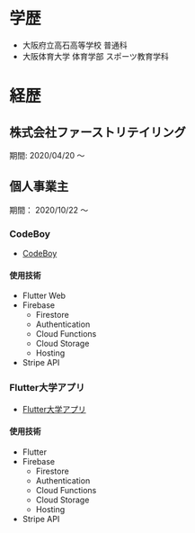 # 学歴

- 大阪府立高石高等学校 普通科
- 大阪体育大学 体育学部 スポーツ教育学科

# 経歴

## 株式会社ファーストリテイリング

期間: 2020/04/20 〜 

## 個人事業主

期間： 2020/10/22 〜


### CodeBoy

- [CodeBoy](https://codeboy.jp)

#### 使用技術

- Flutter Web
- Firebase
  - Firestore
  - Authentication
  - Cloud Functions
  - Cloud Storage
  - Hosting
- Stripe API


### Flutter大学アプリ

- [Flutter大学アプリ](https://apps.apple.com/jp/app/flutter%E5%A4%A7%E5%AD%A6/id1532391360)

#### 使用技術

- Flutter
- Firebase
  - Firestore
  - Authentication
  - Cloud Functions
  - Cloud Storage
  - Hosting
- Stripe API



